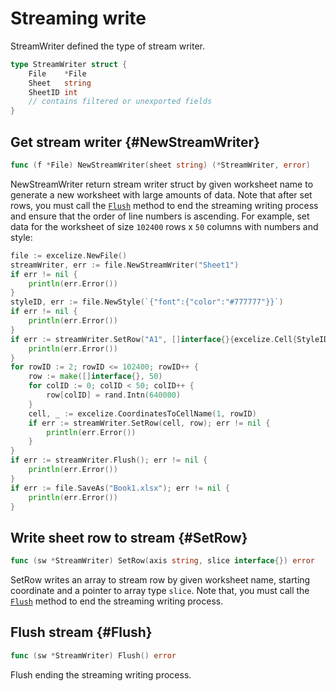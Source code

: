 # Streaming write

StreamWriter defined the type of stream writer.

```go
type StreamWriter struct {
    File    *File
    Sheet   string
    SheetID int
    // contains filtered or unexported fields
}
```

## Get stream writer {#NewStreamWriter}

```go
func (f *File) NewStreamWriter(sheet string) (*StreamWriter, error)
```

NewStreamWriter return stream writer struct by given worksheet name to generate a new worksheet with large amounts of data. Note that after set rows, you must call the [`Flush`](stream.md#Flush) method to end the streaming writing process and ensure that the order of line numbers is ascending. For example, set data for the worksheet of size `102400` rows x `50` columns with numbers and style:

```go
file := excelize.NewFile()
streamWriter, err := file.NewStreamWriter("Sheet1")
if err != nil {
    println(err.Error())
}
styleID, err := file.NewStyle(`{"font":{"color":"#777777"}}`)
if err != nil {
    println(err.Error())
}
if err := streamWriter.SetRow("A1", []interface{}{excelize.Cell{StyleID: styleID, Value: "Data"}}); err != nil {
    println(err.Error())
}
for rowID := 2; rowID <= 102400; rowID++ {
    row := make([]interface{}, 50)
    for colID := 0; colID < 50; colID++ {
        row[colID] = rand.Intn(640000)
    }
    cell, _ := excelize.CoordinatesToCellName(1, rowID)
    if err := streamWriter.SetRow(cell, row); err != nil {
        println(err.Error())
    }
}
if err := streamWriter.Flush(); err != nil {
    println(err.Error())
}
if err := file.SaveAs("Book1.xlsx"); err != nil {
    println(err.Error())
}
```

## Write sheet row to stream {#SetRow}

```go
func (sw *StreamWriter) SetRow(axis string, slice interface{}) error
```

SetRow writes an array to stream row by given worksheet name, starting coordinate and a pointer to array type `slice`. Note that, you must call the [`Flush`](stream.md#Flush) method to end the streaming writing process.

## Flush stream {#Flush}

```go
func (sw *StreamWriter) Flush() error
```

Flush ending the streaming writing process.
